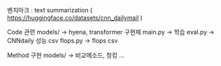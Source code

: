 벤치마크 : text summarization ( https://huggingface.co/datasets/cnn_dailymail )

Code 관련
	models/ -> hyena, transformer 구현체
	main.py -> 학습
	eval.py -> CNNdaily 성능 csv
	flops.py -> flops csv

Method 구현
	models/ -> 비교메소드, 청킹 …